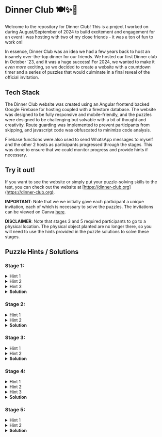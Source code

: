 # Dinner Club 🍽️✨🎉
Welcome to the repository for Dinner Club! This is a project I worked on during August/September of 2024 to build excitement and engagement for an event I was hosting with two of my close friends - it was a ton of fun to work on!

In essence, Dinner Club was an idea we had a few years back to host an insanely over-the-top dinner for our friends. We hosted our first Dinner club in October `23, and it was a huge success! For 2024, we wanted to make it _even more_ exciting, so we decided to create a website with a countdown timer and a series of puzzles that would culminate in a final reveal of the official invitation.

## Tech Stack
The Dinner Club website was created using an Angular frontend backed Google Firebase for hosting coupled with a firestore database. The website was designed to be fully responsive and mobile-friendly, and the puzzles were designed to be challenging but solvable with a bit of thought and creativity. Route guarding was implemented to prevent participants from skipping, and javascript code was obfuscated to minimize code analysis.

Firebase functions were also used to send WhatsApp messages to myself and the other 2 hosts as participants progressed through the stages. This was done to ensure that we could monitor progress and provide hints if necessary.

## Try it out!
If you want to see the website or simply put your puzzle-solving skills to the test, you can check out the website at [https://dinner-club.org](https://dinner-club.org). 

**IMPORTANT**:
Note that we we initially gave each participant a unique invitation, each of which is necessary to solve the puzzles. The invitations can be viewed on Canva [here](https://www.canva.com/design/DAGOO6MNXqo/23TBZz9fK10qLPsEoFX0Ug/view?utm_content=DAGOO6MNXqo&utm_campaign=designshare&utm_medium=link&utm_source=editor).

**DISCLAIMER**: Note that stages 3 and 5 required participants to go to a physical location. The physical object planted are no longer there, so you will need to use the hints provided in the puzzle solutions to solve these stages.

## Puzzle Hints / Solutions

### Stage 1:
<details>
<summary>Hint 1</summary>
You might need to take a look at the letters on the <a href='https://www.canva.com/design/DAGOO6MNXqo/23TBZz9fK10qLPsEoFX0Ug/view?utm_content=DAGOO6MNXqo&utm_campaign=designshare&utm_medium=link&utm_source=editor'>Canva invites</a> for this one.
</details>
<details>
<summary>Hint 2</summary>
Hmmm - it looks like the colors match between the buttons on the website and each invite.
</details>

<details>
<summary>Hint 3</summary>
It looks like the words may form a sentence when you put them in the right order.
</details>

<details>
<summary><b>Solution</b></summary>
The words on the left side of each invite will spell out the Bible verse John 7:37b (ESV): "If anyone thirsts, let him come to me and drink." If the buttons corresponding to each invite are pressed in the order of the verse, the next stage will be revealed.
</details>

### Stage 2:
<details>
<summary>Hint 1</summary>
This one seems to be related to the pairs of letters on the invites.
</details>
<details>
<summary>Hint 2</summary>
Maybe the order from the last stage can be used?
</details>
<details>
<summary><b>Solution</b></summary>
When arranged vertically in the same order as the prior stage as shown below, the words "dinner club is back baby" can be read top-down.
<br>di<br>is<br>nb<br>na<br>ec<br>rk<br>cb<br>la<br>ub<br>by
</details>

### Stage 3:
<details>
<summary>Hint 1</summary>
Try solving the equation.
</details>
<details>
<summary>Hint 2</summary>
What can be specified using 2 numbers?
</details>
<details>
<summary><b>Solution</b></summary>
The solution can be solved to yield two numbers which are coordinates to a location. Originally, this location had a QR code that would advance to the next stage. The coordinates are 32.9044° N, -97.1005° W. To progress to the next stage, <a href='https://dinner-club.org/stage-3?phrase=rah-sends-his-regards'>click this link</a>.
</details>

### Stage 4:
<details>
<summary>Hint 1</summary>
What could the phrase be referencing?
</details>
<details>
<summary>Hint 2</summary>
Given that the phrase is part of the song "Call Me Maybe" by Carly Rae Jepsen, maybe solution is related to the song.
</details>
<details>
<summary>Hint 3</summary>
What could the number on the invite be used for?
</details>
<details>
<summary><b>Solution</b></summary>
The phrase is an excerpt from the song "Call Me Maybe" If the phone number on the invite is called, a voicemail with a few cooking ingredients will be played. These ingredients together form a recipe for chicken pot pie, which is the solution to this stage.
</details>


### Stage 5:
<details>
<summary>Hint 1</summary>
What book is that?
</details>
<details>
<summary>Hint 2</summary>
Can you figure out where this picture was taken?
</details>
<details>
<summary><b>Solution</b></summary>
This photo is a picture of the book "Julia & Julia" taken at Grapevine Public Library. Originally, if participants went to the library and found the book, it woulc contain an image of Julia Child's famous beef bourguignon recipe. The final QR code would be in a nearby Julia Child cookbook that would lead to the invite. To complete the puzzle, <a href='https://dinner-club.org/stage-5?phrase=start-fasting-today'>click this link</a>.
</details>